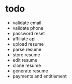 # todo

- validate email
- validate phone
- password reset
- affiliate api
- upload resume
- parse resume
- store resume
- edit resume
- clone resume
- generate resume
- payments and entitlement
